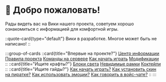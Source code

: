 # 👋 Добро пожаловать!
Рады видеть вас на Вики нашего проекта, советуем хорошо ознакомиться с информацией для комфортной игры.

::quote-card{type="default"}
Вики в разработке. Многое может быть не написано!
::

:::group-of-cards
  ::card{title="Впервые на проекте?"}
    [Центр информации](/wiki/main/information.md)
    [Правила проекта](/wiki/legal/rules-for-players.md)
    [Команды на сервере](/wiki/main/commands.md)
    [Как начать играть](/wiki/main/howtoplay.md)
    [Модификации](/wiki/main/modifications.md)
  ::
  ::card{title="Ищите крафты?"}
    [Блоки света](/wiki/recipes/light_block.md)
    [Невидимые рамки](/wiki/recipes/invframes.md)
    [Коктейли](/wiki/modifications/buhlo.md)
  ::
  ::card{title="Ищите гайды?"}
    [Как начать играть?](/wiki/main/howtoplay.md)
    [Как установить скин на пиратке?](/wiki/modifications/skins.md)
    [Как использовать эмоции?](/wiki/modifications/emotes.md)
    [Как говорить в войс-чате?](/wiki/modifications/voicechat.md)
  ::
:::
